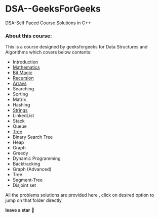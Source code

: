 # DSA--GeeksForGeeks
 DSA-Self Paced Course Solutions in C++


### About this course:  
This is a course designed by geeksforgeeks for Data Structures and Algorithms which covers below contents:  
+ Introduction
+ [Mathematics](Mathematics)
+ [Bit Magic](BitMagic)
+ [Recursion](Recursion)
+ [Arrays](Arrays)
+ Searching
+ Sorting
+ Matrix
+ Hashing
+ [Strings](Strings)
+ LinkedList
+ Stack
+ Queue
+ [Tree](Tree)
+ Binary Search Tree
+ Heap
+ Graph
+ Greedy 
+ Dynamic Programming
+ Backtracking
+ Graph (Advanced)
+ Tree
+ Segment-Tree
+ Disjoint set

All the problems solutions are provided here , click on desired option to jump on that folder directly 

**leave a star** :star2:
 
